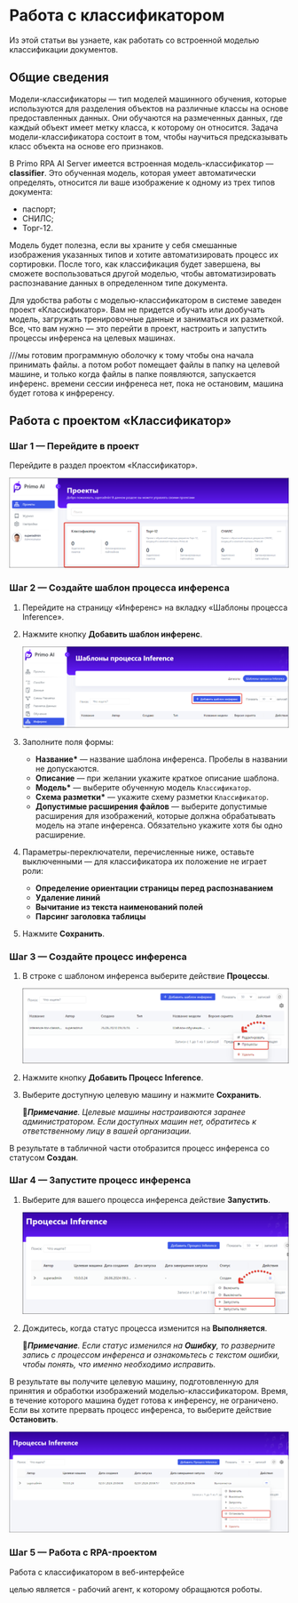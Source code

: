 # Работа с классификатором
Из этой статьи вы узнаете, как работать со встроенной моделью классификации документов. 

## Общие сведения
Модели-классификаторы — тип моделей машинного обучения, которые используются для разделения объектов на различные классы на основе предоставленных данных. Они обучаются на размеченных данных, где каждый объект имеет метку класса, к которому он относится. Задача модели-классификатора состоит в том, чтобы научиться предсказывать класс объекта на основе его признаков.

В Primo RPA AI Server имеется встроенная модель-классификатор — **classifier**. Это обученная модель, которая умеет автоматически определять, относится ли ваше изображение к одному из трех типов документа:
* паспорт;
* СНИЛС;
* Торг-12.

Модель будет полезна, если вы храните у себя смешанные изображения указанных типов и хотите автоматизировать процесс их сортировки. После того, как классификация будет завершена, вы сможете воспользоваться другой моделью, чтобы автоматизировать распознавание данных в определенном типе документа.

Для удобства работы с моделью-классификатором в системе заведен проект «Классификатор». Вам не придется обучать или дообучать модель, загружать тренировочные данные и заниматься их разметкой. Все, что вам нужно — это перейти в проект, настроить и запустить процессы инференса на целевых машинах.


///мы готовим программную оболочку к тому чтобы она начала принимать файлы. а потом робот помещает файлы в папку на целевой машине, и только когда файлы в папке появляются, запускается инференс. времени сессии инфренеса нет, пока не остановим, машина будет готова к инфреренсу.

## Работа с проектом «Классификатор»

### Шаг 1 — Перейдите в проект

Перейдите в раздел проектом «Классификатор».

![](<../../../.gitbook/assets1/primo-ai/go-to-classifier.png>)

### Шаг 2 — Создайте шаблон процесса инференса

1. Перейдите на страницу «Инференс» на вкладку «Шаблоны процесса Inference».
1. Нажмите кнопку **Добавить шаблон инференс**.

   ![](<../../../.gitbook/assets1/primo-ai/class-add-inftemplate.png>)

1. Заполните поля формы:
   * **Название\*** — название шаблона инференса. Пробелы в названии не допускаются.
   * **Описание** — при желании укажите краткое описание шаблона.
   * **Модель\*** — выберите обученную модель `Классификатор`.
   * **Схема разметки\*** — укажите схему разметки `Классификатор`.
   * **Допустимые расширения файлов** — выберите допустимые расширения для изображений, которые должна обрабатывать модель на этапе инференса. Обязательно укажите хотя бы одно расширение.
1. Параметры-переключатели, перечисленные ниже, оставьте выключенными — для классификатора их положение не играет роли:
   * **Определение ориентации страницы перед распознаванием** 
   * **Удаление линий** 
   * **Вычитание из текста наименований полей** 
   * **Парсинг заголовка таблицы** 
1. Нажмите **Сохранить**.



### Шаг 3 — Создайте процесс инференса

1. В строке с шаблоном инференса выберите действие **Процессы**.

   ![](<../../../.gitbook/assets1/primo-ai/class-goto-infprocess.png>)

1. Нажмите кнопку **Добавить Процесс Inference**.
1. Выберите доступную целевую машину и нажмите **Сохранить**.

   :large_blue_diamond:***Примечание**. Целевые машины настраиваются заранее администратором. Если доступных машин нет, обратитесь к ответственному лицу в вашей организации.*

В результате в табличной части отобразится процесс инференса со статусом **Создан**.


### Шаг 4 — Запустите процесс инференса

1. Выберите для вашего процесса инференса действие **Запустить**.

   ![](<../../../.gitbook/assets1/primo-ai/class-run-inferece-process.png>)

1. Дождитесь, когда статус процесса изменится на **Выполняется**. 

   :large_orange_diamond:***Примечание**. Если статус изменился на **Ошибку**, то разверните запись с процессом инференса и ознакомьтесь с текстом ошибки, чтобы понять, что именно необходимо исправить.*

В результате вы получите целевую машину, подготовленную для принятия и обработки изображений моделью-классификатором. Время, в течение которого машина будет готова к инференсу, не ограничено. Если вы хотите прервать процесс инференса, то выберите действие **Остановить**.

![](<../../../.gitbook/assets1/primo-ai/stop-inference.png>)

### Шаг 5 — Работа с RPA-проектом

Работа с классификатором в веб-интерфейсе

целью является - рабочий агент, к которому обращаются роботы.
